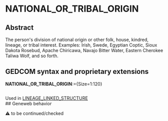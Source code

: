﻿# NATIONAL_OR_TRIBAL_ORIGIN
## Abstract
The person's division of national origin or other folk, house, kindred, lineage, or tribal interest.
Examples: Irish, Swede, Egyptian Coptic, Sioux Dakota Rosebud, Apache Chiricawa, Navajo Bitter
Water, Eastern Cherokee Taliwa Wolf, and so forth.


## GEDCOM syntax and proprietary extensions

**NATIONAL_OR_TRIBAL_ORIGIN**:={Size=1:120}
<pre>
</pre>
Used in <a href=Ged.LINEAGE_LINKED_STRUCTURE.md>LINEAGE_LINKED_STRUCTURE</a><br />## Geneweb behavior


:warning: to be continued/checked


